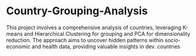 # Country-Grouping-Analysis
This project involves a comprehensive analysis of countries, leveraging K-means and Hierarchical Clustering for grouping and PCA for dimensionality reduction. The approach aims to uncover hidden patterns within socio-economic and health data, providing valuable insights in dev. countries
